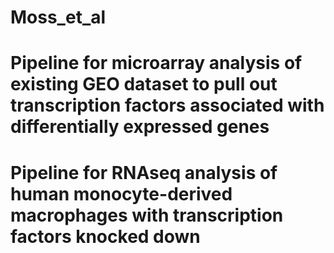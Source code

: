 # Moss_et_al
# Pipeline for microarray analysis of existing GEO dataset to pull out transcription factors associated with differentially expressed genes
# Pipeline for RNAseq analysis of human monocyte-derived macrophages with transcription factors knocked down
